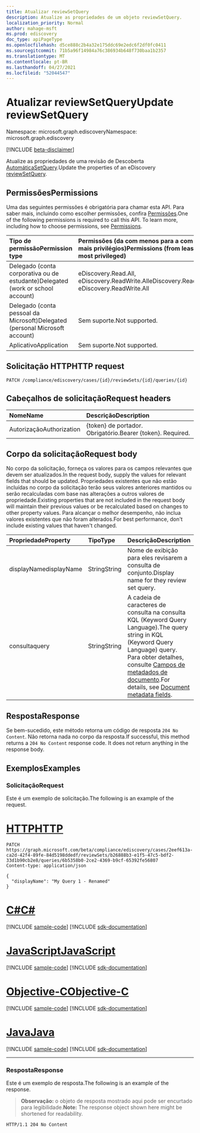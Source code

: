```yaml
---
title: Atualizar reviewSetQuery
description: Atualize as propriedades de um objeto reviewSetQuery.
localization_priority: Normal
author: mahage-msft
ms.prod: ediscovery
doc_type: apiPageType
ms.openlocfilehash: d5ce888c2b4a32e175ddc69e2edc6f2df0fc0411
ms.sourcegitcommit: 71b5a96f14984a76c386934b648f730baa1b2357
ms.translationtype: MT
ms.contentlocale: pt-BR
ms.lasthandoff: 04/27/2021
ms.locfileid: "52044547"
---
```

# <a name="update-reviewsetquery"></a><span data-ttu-id="d920a-103">Atualizar reviewSetQuery</span><span class="sxs-lookup"><span data-stu-id="d920a-103">Update reviewSetQuery</span></span>

<span data-ttu-id="d920a-104">Namespace: microsoft.graph.ediscovery</span><span class="sxs-lookup"><span data-stu-id="d920a-104">Namespace: microsoft.graph.ediscovery</span></span>

[!INCLUDE [beta-disclaimer](../../includes/beta-disclaimer.md)]

<span data-ttu-id="d920a-105">Atualize as propriedades de uma revisão de Descoberta [AutomáticaSetQuery](../resources/ediscovery-reviewsetquery.md).</span><span class="sxs-lookup"><span data-stu-id="d920a-105">Update the properties of an eDiscovery [reviewSetQuery](../resources/ediscovery-reviewsetquery.md).</span></span>

## <a name="permissions"></a><span data-ttu-id="d920a-106">Permissões</span><span class="sxs-lookup"><span data-stu-id="d920a-106">Permissions</span></span>

<span data-ttu-id="d920a-p101">Uma das seguintes permissões é obrigatória para chamar esta API. Para saber mais, incluindo como escolher permissões, confira [Permissões](/graph/permissions-reference).</span><span class="sxs-lookup"><span data-stu-id="d920a-p101">One of the following permissions is required to call this API. To learn more, including how to choose permissions, see [Permissions](/graph/permissions-reference).</span></span>

|<span data-ttu-id="d920a-109">Tipo de permissão</span><span class="sxs-lookup"><span data-stu-id="d920a-109">Permission type</span></span>|<span data-ttu-id="d920a-110">Permissões (da com menos para a com mais privilégios)</span><span class="sxs-lookup"><span data-stu-id="d920a-110">Permissions (from least to most privileged)</span></span>|
|:---|:---|
|<span data-ttu-id="d920a-111">Delegado (conta corporativa ou de estudante)</span><span class="sxs-lookup"><span data-stu-id="d920a-111">Delegated (work or school account)</span></span>|<span data-ttu-id="d920a-112">eDiscovery.Read.All, eDiscovery.ReadWrite.All</span><span class="sxs-lookup"><span data-stu-id="d920a-112">eDiscovery.Read.All, eDiscovery.ReadWrite.All</span></span>|
|<span data-ttu-id="d920a-113">Delegado (conta pessoal da Microsoft)</span><span class="sxs-lookup"><span data-stu-id="d920a-113">Delegated (personal Microsoft account)</span></span>|<span data-ttu-id="d920a-114">Sem suporte.</span><span class="sxs-lookup"><span data-stu-id="d920a-114">Not supported.</span></span>|
|<span data-ttu-id="d920a-115">Aplicativo</span><span class="sxs-lookup"><span data-stu-id="d920a-115">Application</span></span>|<span data-ttu-id="d920a-116">Sem suporte.</span><span class="sxs-lookup"><span data-stu-id="d920a-116">Not supported.</span></span>|

## <a name="http-request"></a><span data-ttu-id="d920a-117">Solicitação HTTP</span><span class="sxs-lookup"><span data-stu-id="d920a-117">HTTP request</span></span>

<!-- { "blockType": "ignored" } -->

```http
PATCH /compliance/ediscovery/cases/{id}/reviewSets/{id}/queries/{id}
```

## <a name="request-headers"></a><span data-ttu-id="d920a-118">Cabeçalhos de solicitação</span><span class="sxs-lookup"><span data-stu-id="d920a-118">Request headers</span></span>

| <span data-ttu-id="d920a-119">Nome</span><span class="sxs-lookup"><span data-stu-id="d920a-119">Name</span></span>       | <span data-ttu-id="d920a-120">Descrição</span><span class="sxs-lookup"><span data-stu-id="d920a-120">Description</span></span>|
|:-----------|:-----------|
| <span data-ttu-id="d920a-121">Autorização</span><span class="sxs-lookup"><span data-stu-id="d920a-121">Authorization</span></span> | <span data-ttu-id="d920a-p102">{token} de portador. Obrigatório.</span><span class="sxs-lookup"><span data-stu-id="d920a-p102">Bearer {token}. Required.</span></span> |

## <a name="request-body"></a><span data-ttu-id="d920a-124">Corpo da solicitação</span><span class="sxs-lookup"><span data-stu-id="d920a-124">Request body</span></span>

<span data-ttu-id="d920a-125">No corpo da solicitação, forneça os valores para os campos relevantes que devem ser atualizados.</span><span class="sxs-lookup"><span data-stu-id="d920a-125">In the request body, supply the values for relevant fields that should be updated.</span></span> <span data-ttu-id="d920a-126">Propriedades existentes que não estão incluídas no corpo da solicitação terão seus valores anteriores mantidos ou serão recalculadas com base nas alterações a outros valores de propriedade.</span><span class="sxs-lookup"><span data-stu-id="d920a-126">Existing properties that are not included in the request body will maintain their previous values or be recalculated based on changes to other property values.</span></span> <span data-ttu-id="d920a-127">Para alcançar o melhor desempenho, não inclua valores existentes que não foram alterados.</span><span class="sxs-lookup"><span data-stu-id="d920a-127">For best performance, don't include existing values that haven't changed.</span></span>

| <span data-ttu-id="d920a-128">Propriedade</span><span class="sxs-lookup"><span data-stu-id="d920a-128">Property</span></span>     | <span data-ttu-id="d920a-129">Tipo</span><span class="sxs-lookup"><span data-stu-id="d920a-129">Type</span></span>        | <span data-ttu-id="d920a-130">Descrição</span><span class="sxs-lookup"><span data-stu-id="d920a-130">Description</span></span> |
|:-------------|:------------|:------------|
| <span data-ttu-id="d920a-131">displayName</span><span class="sxs-lookup"><span data-stu-id="d920a-131">displayName</span></span> | <span data-ttu-id="d920a-132">String</span><span class="sxs-lookup"><span data-stu-id="d920a-132">String</span></span> | <span data-ttu-id="d920a-133">Nome de exibição para eles revisarem a consulta de conjunto.</span><span class="sxs-lookup"><span data-stu-id="d920a-133">Display name for they review set query.</span></span> |
| <span data-ttu-id="d920a-134">consulta</span><span class="sxs-lookup"><span data-stu-id="d920a-134">query</span></span> | <span data-ttu-id="d920a-135">String</span><span class="sxs-lookup"><span data-stu-id="d920a-135">String</span></span> | <span data-ttu-id="d920a-136">A cadeia de caracteres de consulta na consulta KQL (Keyword Query Language).</span><span class="sxs-lookup"><span data-stu-id="d920a-136">The query string in KQL (Keyword Query Language) query.</span></span> <span data-ttu-id="d920a-137">Para obter detalhes, consulte [Campos de metadados de documento](/microsoft-365/compliance/document-metadata-fields-in-advanced-ediscovery).</span><span class="sxs-lookup"><span data-stu-id="d920a-137">For details, see [Document metadata fields](/microsoft-365/compliance/document-metadata-fields-in-advanced-ediscovery).</span></span> |

## <a name="response"></a><span data-ttu-id="d920a-138">Resposta</span><span class="sxs-lookup"><span data-stu-id="d920a-138">Response</span></span>

<span data-ttu-id="d920a-p105">Se bem-sucedido, este método retorna um código de resposta `204 No Content`. Não retorna nada no corpo da resposta.</span><span class="sxs-lookup"><span data-stu-id="d920a-p105">If successful, this method returns a `204 No Content` response code. It does not return anything in the response body.</span></span>

## <a name="examples"></a><span data-ttu-id="d920a-141">Exemplos</span><span class="sxs-lookup"><span data-stu-id="d920a-141">Examples</span></span>

### <a name="request"></a><span data-ttu-id="d920a-142">Solicitação</span><span class="sxs-lookup"><span data-stu-id="d920a-142">Request</span></span>

<span data-ttu-id="d920a-143">Este é um exemplo de solicitação.</span><span class="sxs-lookup"><span data-stu-id="d920a-143">The following is an example of the request.</span></span>

# <a name="http"></a>[<span data-ttu-id="d920a-144">HTTP</span><span class="sxs-lookup"><span data-stu-id="d920a-144">HTTP</span></span>](#tab/http)
<!-- {
  "blockType": "request",
  "name": "update_reviewsetquery"
}-->

```http
PATCH https://graph.microsoft.com/beta/compliance/ediscovery/cases/2eef613a-ca2d-42f4-89fe-84d5198ddedf/reviewSets/b26888b3-e1f5-47c5-bdf2-33d1b90cb2e8/queries/6b5358b0-2ce2-4369-b9cf-65392fe56807
Content-type: application/json

{
  "displayName": "My Query 1 - Renamed"
}
```
# <a name="c"></a>[<span data-ttu-id="d920a-145">C#</span><span class="sxs-lookup"><span data-stu-id="d920a-145">C#</span></span>](#tab/csharp)
[!INCLUDE [sample-code](../includes/snippets/csharp/update-reviewsetquery-csharp-snippets.md)]
[!INCLUDE [sdk-documentation](../includes/snippets/snippets-sdk-documentation-link.md)]

# <a name="javascript"></a>[<span data-ttu-id="d920a-146">JavaScript</span><span class="sxs-lookup"><span data-stu-id="d920a-146">JavaScript</span></span>](#tab/javascript)
[!INCLUDE [sample-code](../includes/snippets/javascript/update-reviewsetquery-javascript-snippets.md)]
[!INCLUDE [sdk-documentation](../includes/snippets/snippets-sdk-documentation-link.md)]

# <a name="objective-c"></a>[<span data-ttu-id="d920a-147">Objective-C</span><span class="sxs-lookup"><span data-stu-id="d920a-147">Objective-C</span></span>](#tab/objc)
[!INCLUDE [sample-code](../includes/snippets/objc/update-reviewsetquery-objc-snippets.md)]
[!INCLUDE [sdk-documentation](../includes/snippets/snippets-sdk-documentation-link.md)]

# <a name="java"></a>[<span data-ttu-id="d920a-148">Java</span><span class="sxs-lookup"><span data-stu-id="d920a-148">Java</span></span>](#tab/java)
[!INCLUDE [sample-code](../includes/snippets/java/update-reviewsetquery-java-snippets.md)]
[!INCLUDE [sdk-documentation](../includes/snippets/snippets-sdk-documentation-link.md)]

---


### <a name="response"></a><span data-ttu-id="d920a-149">Resposta</span><span class="sxs-lookup"><span data-stu-id="d920a-149">Response</span></span>

<span data-ttu-id="d920a-150">Este é um exemplo de resposta.</span><span class="sxs-lookup"><span data-stu-id="d920a-150">The following is an example of the response.</span></span>

> <span data-ttu-id="d920a-151">**Observação:** o objeto de resposta mostrado aqui pode ser encurtado para legibilidade.</span><span class="sxs-lookup"><span data-stu-id="d920a-151">**Note:** The response object shown here might be shortened for readability.</span></span>

<!-- {
  "blockType": "response",
  "truncated": true,
  "@odata.type": "microsoft.graph.ediscovery.reviewSetQuery"
} -->

```http
HTTP/1.1 204 No Content
```

<!-- uuid: 16cd6b66-4b1a-43a1-adaf-3a886856ed98
2019-02-04 14:57:30 UTC -->
<!-- {
  "type": "#page.annotation",
  "description": "Update reviewsetquery",
  "keywords": "",
  "section": "documentation",
  "tocPath": ""
}-->
